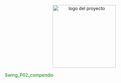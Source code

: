 <p align="center">
  <img width="200" height="200" src="https://github.com/Irishongki/GitHub_MarkDown_Practica01/assets/48756218/58dec1af-3d86-4464-b796-f75c48576c14" alt="logo del proyecto">
</p>
<span style="color: green;">Swing_P02_compendio</span>
